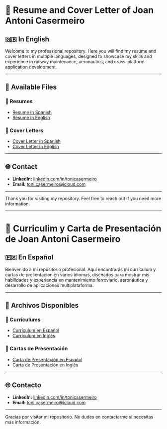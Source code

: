 # 📄 Resume and Cover Letter of Joan Antoni Casermeiro

## 🇬🇧 In English

Welcome to my professional repository. Here you will find my resume and cover letters in multiple languages, designed to showcase my skills and experience in railway maintenance, aeronautics, and cross-platform application development.

---

## 📝 Available Files

### 📌 Resumes
- [Resume in Spanish](https://github.com/tonicasermeiro/Joan_Antoni_Casermeiro_Professional_Profile/blob/main/CV_Joan_Antoni_Casermeiro_ES.md)
- [Resume in English](https://github.com/tonicasermeiro/Joan_Antoni_Casermeiro_Professional_Profile/blob/main/CV_Joan_Antoni_Casermeiro_EN.md)

### 📌 Cover Letters
- [Cover Letter in Spanish](https://github.com/tonicasermeiro/Joan_Antoni_Casermeiro_Professional_Profile/blob/main/Carta_Presentacion_Joan_Antoni_Casermeiro_ES.md)
- [Cover Letter in English](https://github.com/tonicasermeiro/Joan_Antoni_Casermeiro_Professional_Profile/blob/main/Cover_Letter_Joan_Antoni_Casermeiro_EN.md)

---

## 🌐 Contact
- **LinkedIn:** [linkedin.com/in/tonicasermeiro](https://www.linkedin.com/in/tonicasermeiro)
- **Email:** [toni.casermeiro@icloud.com](mailto:toni.casermeiro@icloud.com)

---

Thank you for visiting my repository. Feel free to reach out if you need more information.

---

# 📄 Curriculim y Carta de Presentación de Joan Antoni Casermeiro

## 🇪🇸 En Español

Bienvenido a mi repositorio profesional. Aquí encontrarás mi currículum y cartas de presentación en varios idiomas, diseñados para mostrar mis habilidades y experiencia en mantenimiento ferroviario, aeronáutica y desarrollo de aplicaciones multiplataforma.

---

## 📝 Archivos Disponibles

### 📌 Currículums
- [Currículum en Español](https://github.com/tonicasermeiro/Joan_Antoni_Casermeiro_Professional_Profile/blob/main/CV_Joan_Antoni_Casermeiro_ES.md)
- [Currículum en Inglés](https://github.com/tonicasermeiro/Joan_Antoni_Casermeiro_Professional_Profile/blob/main/CV_Joan_Antoni_Casermeiro_EN.md)

### 📌 Cartas de Presentación
- [Carta de Presentación en Español](https://github.com/tonicasermeiro/Joan_Antoni_Casermeiro_Professional_Profile/blob/main/Carta_Presentacion_Joan_Antoni_Casermeiro_ES.md)
- [Carta de Presentación en Inglés](https://github.com/tonicasermeiro/Joan_Antoni_Casermeiro_Professional_Profile/blob/main/Cover_Letter_Joan_Antoni_Casermeiro_EN.md)

---

## 🌐 Contacto
- **LinkedIn:** [linkedin.com/in/tonicasermeiro](https://www.linkedin.com/in/tonicasermeiro)
- **Email:** [toni.casermeiro@icloud.com](mailto:toni.casermeiro@icloud.com)

---

Gracias por visitar mi repositorio. No dudes en contactarme si necesitas más información.
